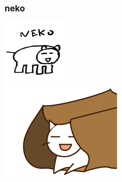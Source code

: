 # neko

![original](https://raw.githubusercontent.com/ppworks/neko/master/original/neko.png)![neko39](https://github.com/ppworks/neko/blob/master/stamp/image39.png)
